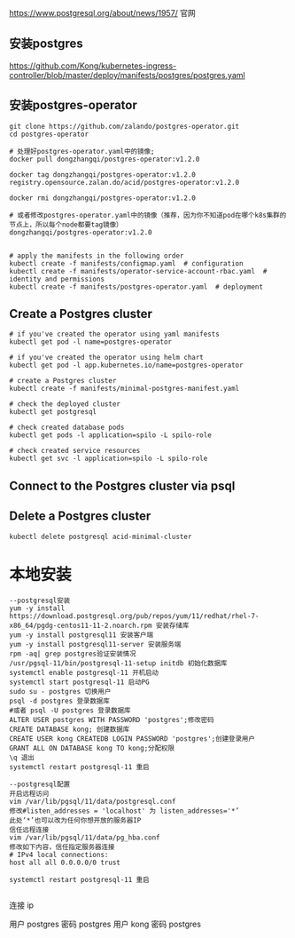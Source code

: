 https://www.postgresql.org/about/news/1957/
官网

## 安装postgres

https://github.com/Kong/kubernetes-ingress-controller/blob/master/deploy/manifests/postgres/postgres.yaml


## 安装postgres-operator
```
git clone https://github.com/zalando/postgres-operator.git
cd postgres-operator

# 处理好postgres-operator.yaml中的镜像;
docker pull dongzhangqi/postgres-operator:v1.2.0

docker tag dongzhangqi/postgres-operator:v1.2.0 registry.opensource.zalan.do/acid/postgres-operator:v1.2.0

docker rmi dongzhangqi/postgres-operator:v1.2.0

# 或者修改postgres-operator.yaml中的镜像（推荐，因为你不知道pod在哪个k8s集群的节点上，所以每个node都要tag镜像）
dongzhangqi/postgres-operator:v1.2.0


# apply the manifests in the following order
kubectl create -f manifests/configmap.yaml  # configuration
kubectl create -f manifests/operator-service-account-rbac.yaml  # identity and permissions
kubectl create -f manifests/postgres-operator.yaml  # deployment
```
## Create a Postgres cluster
```
# if you've created the operator using yaml manifests
kubectl get pod -l name=postgres-operator

# if you've created the operator using helm chart
kubectl get pod -l app.kubernetes.io/name=postgres-operator

# create a Postgres cluster
kubectl create -f manifests/minimal-postgres-manifest.yaml
```
```
# check the deployed cluster
kubectl get postgresql

# check created database pods
kubectl get pods -l application=spilo -L spilo-role

# check created service resources
kubectl get svc -l application=spilo -L spilo-role
```

## Connect to the Postgres cluster via psql

## Delete a Postgres cluster
```
kubectl delete postgresql acid-minimal-cluster
```


# 本地安装
```
--postgresql安装
yum -y install https://download.postgresql.org/pub/repos/yum/11/redhat/rhel-7-x86_64/pgdg-centos11-11-2.noarch.rpm 安装存储库
yum -y install postgresql11 安装客户端
yum -y install postgresql11-server 安装服务端
rpm -aq| grep postgres验证安装情况
/usr/pgsql-11/bin/postgresql-11-setup initdb 初始化数据库
systemctl enable postgresql-11 开机启动
systemctl start postgresql-11 启动PG
sudo su - postgres 切换用户
psql -d postgres 登录数据库
#或者 psql -U postgres 登录数据库
ALTER USER postgres WITH PASSWORD 'postgres';修改密码
CREATE DATABASE kong; 创建数据库
CREATE USER kong CREATEDB LOGIN PASSWORD 'postgres';创建登录用户
GRANT ALL ON DATABASE kong TO kong;分配权限
\q 退出
systemctl restart postgresql-11 重启

--postgresql配置
开启远程访问
vim /var/lib/pgsql/11/data/postgresql.conf
修改#listen_addresses = 'localhost' 为 listen_addresses='*’
此处‘*’也可以改为任何你想开放的服务器IP
信任远程连接
vim /var/lib/pgsql/11/data/pg_hba.conf
修改如下内容，信任指定服务器连接 
# IPv4 local connections: 
host all all 0.0.0.0/0 trust

systemctl restart postgresql-11 重启


```

连接 ip

用户 postgres 密码 postgres
用户 kong 密码 postgres